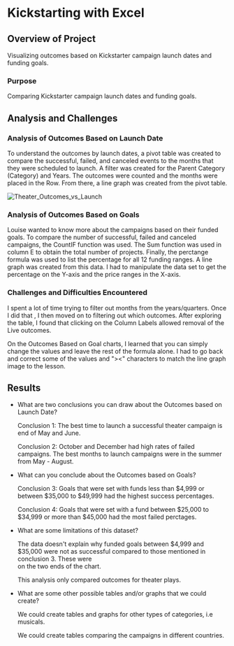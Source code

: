 # Kickstarting with Excel

## Overview of Project
Visualizing outcomes based on Kickstarter campaign launch dates and funding goals. 

### Purpose
Comparing Kickstarter campaign launch dates and funding goals. 

## Analysis and Challenges

### Analysis of Outcomes Based on Launch Date
To understand the outcomes by launch dates, a pivot table was created to compare the successful, failed, and canceled events to the months that they were scheduled to launch. A filter was created for the Parent Category (Category) and Years.  The outcomes were counted and the months were placed in the Row. From there, a line graph was created from the pivot table. 

![Theater_Outcomes_vs_Launch](https://user-images.githubusercontent.com/111452227/190244857-f9bf87ca-42fc-48a8-9c65-178a653971fe.png)

### Analysis of Outcomes Based on Goals
Louise wanted to know more about the campaigns based on their funded goals.  To compare the number of successful, failed and  canceled campaigns, the CountIF function was used.  The Sum function was used in column E to obtain the total number of projects.  Finally, the perctange formula was used to list the percentage for all 12 funding ranges.  A line graph was created from this data.  I had to manipulate the data set to get the percentage on the Y-axis and the price ranges in the X-axis.  




### Challenges and Difficulties Encountered
I spent a lot of time trying to filter out months from the years/quarters.  Once I did that , I then moved on to filtering out which outcomes.  After exploring the table, I found that clicking on the Column Labels allowed removal of the Live outcomes. 

On the Outcomes Based on Goal charts, I learned that you can simply change the values and leave the rest of the formula alone.  I had to go back and correct some of the values and "><" characters to match the line graph image to the lesson. 

## Results

- What are two conclusions you can draw about the Outcomes based on Launch Date?

    Conclusion 1: The best time to launch a successful theater campaign is end of May and June.
    
    Conclusion 2: October and December had high rates of failed campaigns.  The best months to launch campaigns were in the summer from May - August. 

- What can you conclude about the Outcomes based on Goals?

    Conclusion 3:  Goals that were set with funds less than $4,999 or between $35,000 to $49,999 had the highest success percentages. 

    Conclusion 4: Goals that were set with a fund between $25,000 to $34,999 or more than $45,000 had the most failed perctages. 

- What are some limitations of this dataset?

    The data doesn't explain why funded goals between $4,999 and $35,000 were not as successful compared to those mentioned in conclusion 3. These were           
    on the two ends of the chart.  
    
    This analysis only compared outcomes for theater plays. 

- What are some other possible tables and/or graphs that we could create?

    We could create tables and graphs for other types of categories, i.e musicals.
    
    We could create tables comparing the campaigns in different countries. 
